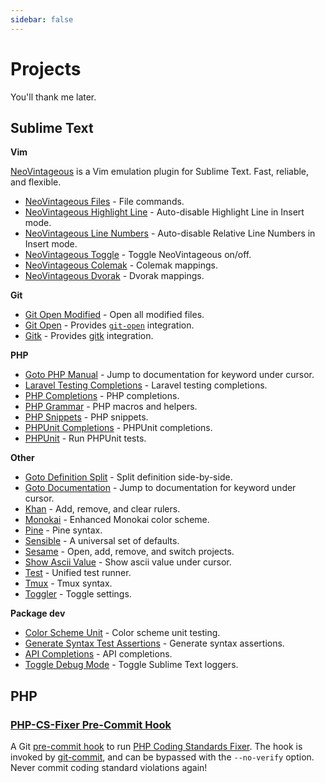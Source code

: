 ```yaml
---
sidebar: false
---
```


# Projects

You'll thank me later.

## Sublime Text

**Vim**

[NeoVintageous](https://github.com/NeoVintageous/NeoVintageous) is a Vim emulation plugin for Sublime Text. Fast, reliable, and flexible.

- [NeoVintageous Files](https://github.com/gerardroche/NeoVintageousFiles) - File commands.
- [NeoVintageous Highlight Line](https://github.com/gerardroche/NeoVintageousHighlightLine) - Auto-disable Highlight Line in Insert mode.
- [NeoVintageous Line Numbers](https://github.com/gerardroche/NeoVintageousLineNumbers) - Auto-disable Relative Line Numbers in Insert mode.
- [NeoVintageous Toggle](https://github.com/NeoVintageous/NeoVintageousToggle) - Toggle NeoVintageous on/off.
- [NeoVintageous Colemak](https://github.com/gerardroche/NeoVintageousColemak) - Colemak mappings.
- [NeoVintageous Dvorak](https://github.com/gerardroche/NeoVintageousDvorak) - Dvorak mappings.

**Git**

- [Git Open Modified](https://github.com/gerardroche/sublime-git-open-modified) - Open all modified files.
- [Git Open](https://github.com/gerardroche/sublime-git-open) - Provides [`git-open`](https://github.com/paulirish/git-open) integration.
- [Gitk](https://github.com/gerardroche/sublime-gitk) - Provides [gitk](https://git-scm.com/docs/gitk) integration.

**PHP**

- [Goto PHP Manual](https://github.com/gerardroche/sublime-goto-php-manual) - Jump to documentation for keyword under cursor.
- [Laravel Testing Completions](https://github.com/gerardroche/sublime-laravel-testing-completions) - Laravel testing completions.
- [PHP Completions](https://github.com/gerardroche/sublime-phpck) - PHP completions.
- [PHP Grammar](https://github.com/gerardroche/sublime-php-grammar) - PHP macros and helpers.
- [PHP Snippets](https://github.com/gerardroche/sublime-php-snippets) - PHP snippets.
- [PHPUnit Completions](https://github.com/gerardroche/sublime-phpunit-completions) - PHPUnit completions.
- [PHPUnit](https://github.com/gerardroche/sublime-phpunit) - Run PHPUnit tests.

**Other**

- [Goto Definition Split](https://github.com/gerardroche/sublime-goto-definition-split) - Split definition side-by-side.
- [Goto Documentation](https://github.com/gerardroche/sublime-goto-documentation) - Jump to documentation for keyword under cursor.
- [Khan](https://github.com/gerardroche/sublime-khan) - Add, remove, and clear rulers.
- [Monokai](https://github.com/gerardroche/sublime-monokai-free) - Enhanced Monokai color scheme.
- [Pine](https://github.com/gerardroche/sublime-pine) - Pine syntax.
- [Sensible](https://github.com/gerardroche/sublime-sensible) - A universal set of defaults.
- [Sesame](https://github.com/gerardroche/sublime-sesame) - Open, add, remove, and switch projects.
- [Show Ascii Value](https://github.com/gerardroche/sublime-show-ascii-value) - Show ascii value under cursor.
- [Test](https://github.com/gerardroche/sublime-test) - Unified test runner.
- [Tmux](https://github.com/gerardroche/sublime-tmux) - Tmux syntax.
- [Toggler](https://github.com/gerardroche/sublime-toggler) - Toggle settings.

**Package dev**

- [Color Scheme Unit](https://github.com/gerardroche/sublime-color-scheme-unit) - Color scheme unit testing.
- [Generate Syntax Test Assertions](https://github.com/gerardroche/sublime-generate-syntax-test-assertions) - Generate syntax assertions.
- [API Completions](https://github.com/gerardroche/sublime-api-completions) - API completions.
- [Toggle Debug Mode](https://github.com/gerardroche/sublime-toggle-debug-mode) - Toggle Sublime Text loggers.

## PHP

### [PHP-CS-Fixer Pre-Commit Hook](https://github.com/gerardroche/php-cs-fixer-pre-commit-hook)

A Git [pre-commit hook](https://git-scm.com/docs/githooks#_pre_commit) to run [PHP Coding Standards Fixer](https://github.com/PHP-CS-Fixer/PHP-CS-Fixer). The hook is invoked by [git-commit](https://git-scm.com/docs/git-commit), and can be bypassed with the `--no-verify` option. Never commit coding standard violations again!

